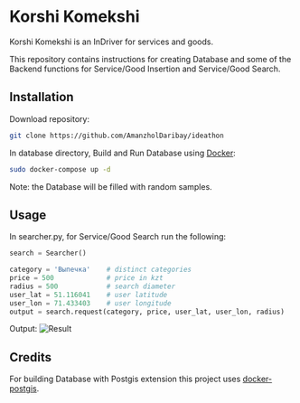 # Korshi Komekshi

Korshi Komekshi is an InDriver for services and goods.

This repository contains instructions for creating Database and some of the Backend functions for Service/Good Insertion and Service/Good Search.  

## Installation
Download repository:
```bash
git clone https://github.com/AmanzholDaribay/ideathon
```
In database directory, Build and Run Database using [Docker](https://www.docker.com/):
```bash
sudo docker-compose up -d
```
Note: the Database will be filled with random samples.

## Usage
In searcher.py, for Service/Good Search run the following:
```python
search = Searcher()

category = 'Выпечка'    # distinct categories
price = 500             # price in kzt
radius = 500            # search diameter 
user_lat = 51.116041    # user latitude
user_lon = 71.433403    # user longitude
output = search.request(category, price, user_lat, user_lon, radius)   # returns available services/goods
```
Output:
![Result](https://github.com/AmanzholDaribay/ideathon/output.png)

## Credits
For building Database with Postgis extension this project uses [docker-postgis](https://github.com/kartoza/docker-postgis#docker-postgis).